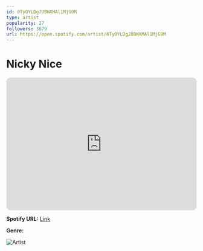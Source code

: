 ```yaml
---
id: 0TyOYLDgJUBWXMAl1MjG9M
type: artist
popularity: 27
followers: 3679
url: https://open.spotify.com/artist/0TyOYLDgJUBWXMAl1MjG9M
---
```

# Nicky Nice

<iframe style="border-radius:12px" src="https://open.spotify.com/embed/artist/0TyOYLDgJUBWXMAl1MjG9M" width="100%" height="352" frameBorder="0" allowfullscreen="" allow="autoplay; clipboard-write; encrypted-media; fullscreen; picture-in-picture" loading="lazy"></iframe>

**Spotify URL:** [Link](https://open.spotify.com/artist/0TyOYLDgJUBWXMAl1MjG9M)

**Genre:** 

![Artist](https://i.scdn.co/image/ab6761610000e5eb7ca57bb4a00a4ee3f7b547a2)
